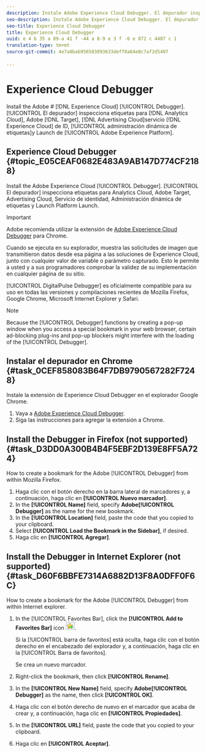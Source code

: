 ```yaml
---
description: Instale Adobe Experience Cloud Debugger. El depurador inspecciona etiquetas para Analytics Cloud, Adobe Target, Advertising Cloud, Servicio de identidad, Administración dinámica de etiquetas y Launch Platform Launch.
seo-description: Instale Adobe Experience Cloud Debugger. El depurador inspecciona etiquetas para Analytics Cloud, Adobe Target, Advertising Cloud, Servicio de identidad, Administración dinámica de etiquetas y Launch Platform Launch.
seo-title: Experience Cloud Debugger
title: Experience Cloud Debugger
uuid: e 4 b 35 a 89-a 41 f -44 a 8-9 e 3 f -6 e 872 c 4487 c 1
translation-type: tm+mt
source-git-commit: 4e7a8bab956503093633deff0a64e8c7af2d5497

---
```



# Experience Cloud Debugger

Install the Adobe # [!DNL Experience Cloud] [!UICONTROL Debugger]. [!UICONTROL El depurador] inspecciona etiquetas para [!DNL Analytics Cloud], Adobe [!DNL Target], [!DNL Advertising Cloud]servicio [!DNL Experience Cloud] de ID, [!UICONTROL administración dinámica de etiquetas]y Launch de [!UICONTROL Adobe Experience Platform].

## Experience Cloud Debugger {#topic_E05CEAF0682E483A9AB147D774CF2188}

Install the Adobe Experience Cloud [!UICONTROL Debugger]. [!UICONTROL El depurador] inspecciona etiquetas para Analytics Cloud, Adobe Target, Advertising Cloud, Servicio de identidad, Administración dinámica de etiquetas y Launch Platform Launch.

>[!IMPORTANT]
>
>Adobe recomienda utilizar la extensión de [Adobe Experience Cloud Debugger](https://chrome.google.com/webstore/detail/adobe-experience-cloud-de/ocdmogmohccmeicdhlhhgepeaijenapj) para Chrome.

Cuando se ejecuta en su explorador, muestra las solicitudes de imagen que transmitieron datos desde esa página a las soluciones de Experience Cloud, junto con cualquier valor de variable o parámetro capturado. Esto le permite a usted y a sus programadores comprobar la validez de su implementación en cualquier página de su sitio.

[!UICONTROL DigitalPulse Debugger] es oficialmente compatible para su uso en todas las versiones y compilaciones recientes de Mozilla Firefox, Google Chrome, Microsoft Internet Explorer y Safari.

>[!NOTE]
>
>Because the [!UICONTROL Debugger] functions by creating a pop-up window when you access a special bookmark in your web browser, certain ad-blocking plug-ins and pop-up blockers might interfere with the loading of the [!UICONTROL Debugger].

## Instalar el depurador en Chrome {#task_0CEF858083B64F7DB9790567282F7248}

Instale la extensión de Experience Cloud Debugger en el explorador Google Chrome.

1. Vaya a [Adobe Experience Cloud Debugger](https://chrome.google.com/webstore/detail/adobe-experience-cloud-de/ocdmogmohccmeicdhlhhgepeaijenapj).
1. Siga las instrucciones para agregar la extensión a Chrome.

## Install the Debugger in Firefox (not supported) {#task_D3DD0A300B4B4F5EBF2D139E8FF5A724}

How to create a bookmark for the Adobe [!UICONTROL Debugger] from within Mozilla Firefox.

1. Haga clic con el botón derecho en la barra lateral de marcadores y, a continuación, haga clic en **[!UICONTROL Nuevo marcador]**.
1. In the **[!UICONTROL Name]** field, specify **Adobe[!UICONTROL Debugger]** as the name for the new bookmark.
1. In the **[!UICONTROL Location]** field, paste the code that you copied to your clipboard.
1. Select **[!UICONTROL Load the Bookmark in the Sidebar]**, if desired.
1. Haga clic en **[!UICONTROL Agregar]**.

## Install the Debugger in Internet Explorer (not supported) {#task_D60F6BBFE7314A6882D13F8A0DFF0F6C}

How to create a bookmark for the Adobe [!UICONTROL Debugger] from within Internet explorer.

1. In the [!UICONTROL Favorites Bar], click the **[!UICONTROL Add to Favorites Bar]** icon ![Image](assets/icon_add_to_favorites_bar.png).

   Si la [!UICONTROL barra de favoritos] está oculta, haga clic con el botón derecho en el encabezado del explorador y, a continuación, haga clic en la [!UICONTROL Barra de favoritos].

   Se crea un nuevo marcador.

1. Right-click the bookmark, then click **[!UICONTROL Rename]**.
1. In the **[!UICONTROL New Name]** field, specify **Adobe[!UICONTROL Debugger]** as the name, then click **[!UICONTROL OK]**.
1. Haga clic con el botón derecho de nuevo en el marcador que acaba de crear y, a continuación, haga clic en **[!UICONTROL Propiedades]**.
1. In the **[!UICONTROL URL]** field, paste the code that you copied to your clipboard.
1. Haga clic en **[!UICONTROL Aceptar]**.
